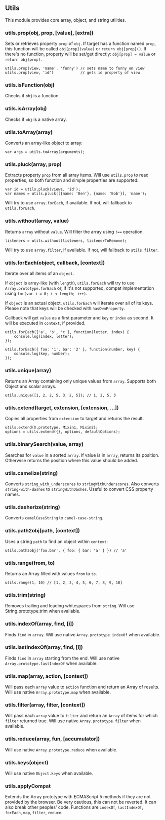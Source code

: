 ## Utils

This module provides core array, object, and string utilities.

### utils.prop(obj, prop, [value], [extra])

Sets or retrieves property `prop` of `obj`.
If target has a function named `prop`, this function will be called `obj[prop](value)`
or `return obj[prop]()`.
If there's no function, property will be set/get directly:
`obj[prop] = value` or `return obj[prop]`.

    utils.prop(view, 'name', 'funny') // sets name to funny on view
    utils.prop(view, 'id')            // gets id property of view


### utils.isFunction(obj)

Checks if `obj` is a function.

### utils.isArray(obj)

Checks if `obj` is a native array.

### utils.toArray(array)

Converts an array-like object to array:

    var args = utils.toArray(arguments);

### utils.pluck(array, prop)

Extracts property `prop` from all array items. Will use `utils.prop` to
read properties, so both function and simple properties are supported:

    var id = utils.pluck(views, 'id');
    var names = utils.pluck([{name: 'Ben'}, {name: 'Bob'}], 'name');

Will try to use `array.forEach`, if available. If not, will fallback to
`utils.forEach`.

### utils.without(array, value)

Returns `array` without `value`. Will filter the array using `!==` operation.

    listeners = utils.without(listeners, listenerToRemove);

Will try to use `array.filter`, if available. If not, will fallback to
`utils.filter`.

### utils.forEach(object, callback, [context])

Iterate over all items of an `object`.

If `object` is array-like (with `length`), `utils.forEach` will try
to use `Array.prototype.forEach` or, if it's not supported, compat
implementation using `for(var i = 0; i < length; i++)`.

If `object` is an actual object, `utils.forEach` will iterate over all
of its keys. Please note that keys will be checked with `hasOwnProperty`.

Callback will get `value` as a first parameter and `key` or `index` as second.
It will be executed in `context`, if provided.

    utils.forEach(['a', 'b', 'c'], function(letter, index) {
        console.log(index, letter);
    });

    utils.forEach({ foo: '1', bar: '2' }, function(number, key) {
        console.log(key, number);
    });


### utils.unique(array)

Returns an Array containing only unique values from `array`. Supports
both Object and scalar arrays.

    utils.unique([1, 2, 2, 5, 3, 2, 5]); // 1, 2, 5, 3

### utils.extend(target, extension, [extension, ...])

Copies all properties from `extension` to target and returns the result.

    utils.extend(X.prototype, Mixin1, Mixin2);
    options = utils.extend({}, options, defaultOptions);

### utils.binarySearch(value, array)

Searches for `value` in a sorted `array`. If value is in `array`, returns
its position. Otherwise returns the position where this value should be
added.

### utils.camelize(string)

Converts `string_with_underscores` to `stringWithUnderscores`. Also converts
`string-with-dashes` to `stringWithDashes`. Useful to convert CSS property
names.

### utils.dasherize(string)

Converts `camelCaseString` to `camel-case-string`.

### utils.path2obj(path, [context])

Uses a string `path` to find an object within `context`:

    utils.path2obj('foo.bar', { foo: { bar: 'a' } }) // 'a'

### utils.range(from, to)

Returns an Array filled with values `from` to `to`.

    utils.range(1, 10) // [1, 2, 3, 4, 5, 6, 7, 8, 9, 10]

### utils.trim(string)

Removes trailing and leading whitespaces from `string`. Will use
String.prototype.trim when available.

### utils.indexOf(array, find, [i])

Finds `find` in `array`. Will use native `Array.prototype.indexOf` when
available.

### utils.lastIndexOf(array, find, [i])

Finds `find` in `array` starting from the end. Will use native
`Array.prototype.lastIndexOf` when available.

### utils.map(array, action, [context])

Will pass each `array` value to `action` function and return an Array of
results. Will use native `Array.prototype.map` when available.

### utils.filter(array, filter, [context])

Will pass each `array` value to `filter` and return an `Array` of items
for which `filter` returned true.  Will use native `Array.prototype.filter`
when available.

### utils.reduce(array, fun, [accumulator])

Will use native `Array.prototype.reduce` when available.

### utils.keys(object)

Will use native `Object.keys` when available.

### utils.applyCompat

Extends the Array prototype with ECMAScript 5 methods if they are not provided
by the browser. Be very cautious, this can not be reverted. It can also break other peoples' code.
Functions are `indexOf`, `lastIndexOf`, `forEach`, `map`, `filter`, `reduce`.

